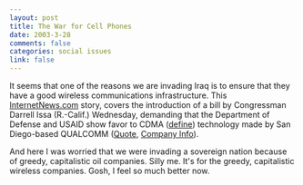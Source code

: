 ```yaml
--- 
layout: post
title: The War for Cell Phones
date: 2003-3-28
comments: false
categories: social issues
link: false
---
```

It seems that one of the reasons we are invading Iraq is to ensure that they have a good wireless communications infrastructure. This <a href="http://siliconvalley.internet.com/news/article.php/2171271" target="_blank">InternetNews.com</a> story, covers the introduction of a bill by Congressman Darrell Issa (R.-Calif.) Wednesday, demanding that the Department of Defense and USAID show favor to CDMA (<a href="http://inews.webopedia.com/SHARED/search_action.asp?Term=CDMA&Template_Name=inews.webopedia.com" target="_blank">define</a>) technology made by San Diego-based QUALCOMM (<a href="http://www.internetnews.com/stocks/quotes/quote.php/QCOM" target="_blank">Quote</a>, <a href="http://www.internetnews.com/stocks/quotes/quote.php/QCOM/DESC" target="_blank">Company Info</a>).

And here I was worried that we were invading a sovereign nation because of greedy, capitalistic oil companies. Silly me. It's for the greedy, capitalistic wireless companies. Gosh, I feel so much better now.
